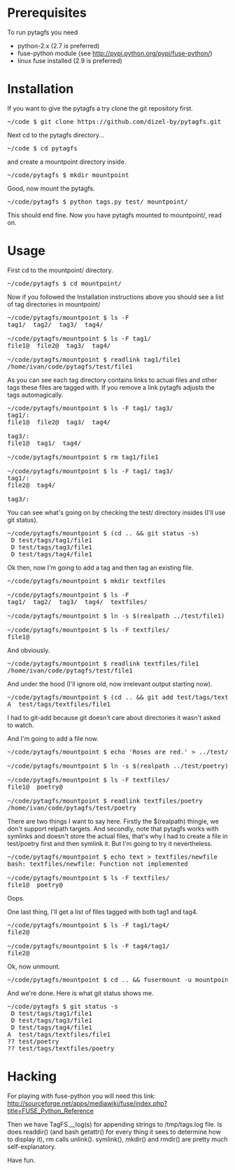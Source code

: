 # Prerequisites

To run pytagfs you need
* python-2.x (2.7 is preferred)
* fuse-python module (see http://pypi.python.org/pypi/fuse-python/)
* linux fuse installed (2.9 is preferred)

# Installation

If you want to give the pytagfs a try clone the git repository first.
<pre>
~/code $ git clone https://github.com/dizel-by/pytagfs.git
</pre>
Next cd to the pytagfs directory...
<pre>
~/code $ cd pytagfs
</pre>
and create a mountpoint directory inside.
<pre>
~/code/pytagfs $ mkdir mountpoint
</pre>
Good, now mount the pytagfs.
<pre>
~/code/pytagfs $ python tags.py test/ mountpoint/
</pre>
This should end fine. Now you have pytagfs mounted to mountpoint/, read on.

# Usage

First cd to the mountpoint/ directory.
<pre>
~/code/pytagfs $ cd mountpoint/
</pre>
Now if you followed the Installation instructions above you should see a list of tag directories in mountpoint/
<pre>
~/code/pytagfs/mountpoint $ ls -F
tag1/  tag2/  tag3/  tag4/

~/code/pytagfs/mountpoint $ ls -F tag1/
file1@  file2@  tag3/  tag4/

~/code/pytagfs/mountpoint $ readlink tag1/file1
/home/ivan/code/pytagfs/test/file1
</pre>
As you can see each tag directory contains links to actual files and other tags these files are tagged with.
If you remove a link pytagfs adjusts the tags automagically.
<pre>
~/code/pytagfs/mountpoint $ ls -F tag1/ tag3/
tag1/:
file1@  file2@  tag3/  tag4/

tag3/:
file1@  tag1/  tag4/

~/code/pytagfs/mountpoint $ rm tag1/file1

~/code/pytagfs/mountpoint $ ls -F tag1/ tag3/
tag1/:
file2@  tag4/

tag3/:
</pre>
You can see what's going on by checking the test/ directory insides (I'll use git status).
<pre>
~/code/pytagfs/mountpoint $ (cd .. && git status -s)
 D test/tags/tag1/file1
 D test/tags/tag3/file1
 D test/tags/tag4/file1
</pre>

Ok then, now I'm going to add a tag and then tag an existing file.
<pre>
~/code/pytagfs/mountpoint $ mkdir textfiles

~/code/pytagfs/mountpoint $ ls -F
tag1/  tag2/  tag3/  tag4/  textfiles/

~/code/pytagfs/mountpoint $ ln -s $(realpath ../test/file1) textfiles/

~/code/pytagfs/mountpoint $ ls -F textfiles/
file1@
</pre>
And obviously.
<pre>
~/code/pytagfs/mountpoint $ readlink textfiles/file1 
/home/ivan/code/pytagfs/test/file1
</pre>
And under the hood (I'll ignore old, now irrelevant output starting now).
<pre>
~/code/pytagfs/mountpoint $ (cd .. && git add test/tags/textfiles/ && git status -s)
A  test/tags/textfiles/file1
</pre>
I had to git-add because git doesn't care about directories it wasn't asked to watch.

And I'm going to add a file now.
<pre>
~/code/pytagfs/mountpoint $ echo 'Roses are red.' > ../test/poetry

~/code/pytagfs/mountpoint $ ln -s $(realpath ../test/poetry) textfiles/

~/code/pytagfs/mountpoint $ ls -F textfiles/
file1@  poetry@

~/code/pytagfs/mountpoint $ readlink textfiles/poetry 
/home/ivan/code/pytagfs/test/poetry
</pre>
There are two things I want to say here. Firstly the $(realpath) thingie, we don't support relpath targets. And secondly, note that pytagfs works with symlinks and doesn't store the actual files, that's why I had to create a file in test/poetry first and then symlink it. But I'm going to try it nevertheless.
<pre>
~/code/pytagfs/mountpoint $ echo text > textfiles/newfile
bash: textfiles/newfile: Function not implemented

~/code/pytagfs/mountpoint $ ls -F textfiles/
file1@  poetry@
</pre>
Oops.

One last thing, I'll get a list of files tagged with both tag1 and tag4.
<pre>
~/code/pytagfs/mountpoint $ ls -F tag1/tag4/
file2@

~/code/pytagfs/mountpoint $ ls -F tag4/tag1/
file2@
</pre>
Ok, now unmount.
<pre>
~/code/pytagfs/mountpoint $ cd .. && fusermount -u mountpoint/
</pre>
And we're done. Here is what git status shows me.
<pre>
~/code/pytagfs $ git status -s
 D test/tags/tag1/file1
 D test/tags/tag3/file1
 D test/tags/tag4/file1
A  test/tags/textfiles/file1
?? test/poetry
?? test/tags/textfiles/poetry
</pre>

# Hacking

For playing with fuse-python you will need this link: http://sourceforge.net/apps/mediawiki/fuse/index.php?title=FUSE_Python_Reference

Then we have TagFS.__log(s) for appending strings to /tmp/tags.log file. ls does readdir() (and bash getattr() for every thing it sees to determine how to display it), rm calls unlink(). symlink(), mkdir() and rmdir() are pretty much self-explanatory.

Have fun.

